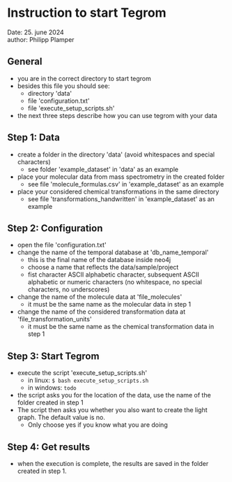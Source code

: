 # Instruction to start Tegrom
Date: 25. june 2024  
author: Philipp Plamper

## General
- you are in the correct directory to start tegrom
- besides this file you should see:
    - directory 'data'
    - file 'configuration.txt'
    - file 'execute_setup_scripts.sh'
- the next three steps describe how you can use tegrom with your data

## Step 1: Data
- create a folder in the directory 'data' (avoid whitespaces and special characters)
    - see folder 'example_dataset' in 'data' as an example
- place your molecular data from mass spectrometry in the created folder
    - see file 'molecule_formulas.csv' in 'example_dataset' as an example
- place your considered chemical transformations in the same directory
    - see file 'transformations_handwritten' in 'example_dataset' as an example

## Step 2: Configuration
- open the file 'configuration.txt' 
- change the name of the temporal database at 'db_name_temporal'
    - this is the final name of the database inside neo4j
    - choose a name that reflects the data/sample/project
    - fist character ASCII alphabetic character, subsequent ASCII alphabetic or numeric characters (no whitespace, no special characters, no underscores)
- change the name of the molecule data at 'file_molecules'
    - it must be the same name as the molecular data in step 1
- change the name of the considered transformation data at 'file_transformation_units'
    - it must be the same name as the chemical transformation data in step 1

## Step 3: Start Tegrom
- execute the script 'execute_setup_scripts.sh'
    - in linux: ```$ bash execute_setup_scripts.sh``` 
    - in windows: ```todo```
- the script asks you for the location of the data, use the name of the folder created in step 1 
- The script then asks you whether you also want to create the light graph. The default value is no.  
    - Only choose yes if you know what you are doing

## Step 4: Get results
- when the execution is complete, the results are saved in the folder created in step 1.
